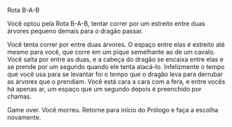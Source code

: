 Rota B-A-B 
 
Você optou pela Rota B-A-B, tentar correr por um estreito entre duas árvores pequeno demais para o dragão passar. 
 
Você tenta correr por entre duas árvores. O espaço entre elas é estreito até mesmo para você, que corre em um pique semelhante ao de um cavalo. Você salta por entre as duas, e a cabeça do dragão se encaixa entre elas e se prende por um segundo quando ele tenta atacá-lo. Infelizmente o tempo que você usa para se levantar foi o tempo que o dragão leva para derrubar as árvores que o prendiam. Você está cara a cara com a fera, e entre vocês há apenas ar, um espaço que um segundo depois é preenchido por chamas. 
 
Game over. Você morreu. Retorne para início do Prólogo e faça a escolha novamente. 